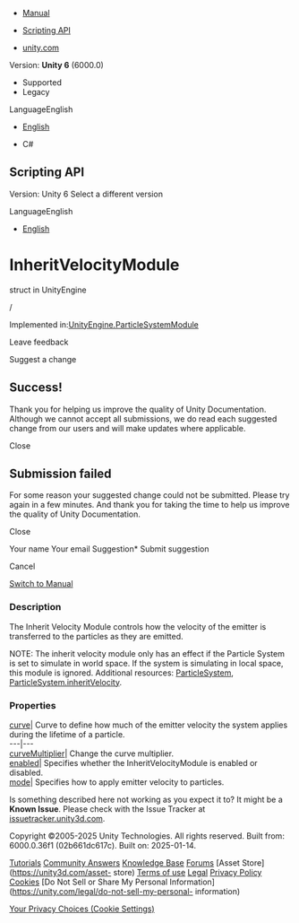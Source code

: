 [ ]()

  * [Manual](../Manual/index.html)
  * [Scripting API](../ScriptReference/index.html)

  * [unity.com](https://unity.com/)

Version: **Unity 6** (6000.0)

  * Supported
  * Legacy

LanguageEnglish

  * [English]()

  * C#

[ ](https://docs.unity3d.com)

## Scripting API

Version: Unity 6 Select a different version

LanguageEnglish

  * [English]()

# InheritVelocityModule

struct in UnityEngine

/

Implemented
in:[UnityEngine.ParticleSystemModule](UnityEngine.ParticleSystemModule.html)

Leave feedback

Suggest a change

## Success!

Thank you for helping us improve the quality of Unity Documentation. Although
we cannot accept all submissions, we do read each suggested change from our
users and will make updates where applicable.

Close

## Submission failed

For some reason your suggested change could not be submitted. Please <a>try
again</a> in a few minutes. And thank you for taking the time to help us
improve the quality of Unity Documentation.

Close

Your name Your email Suggestion* Submit suggestion

Cancel

[Switch to Manual](../Manual/class-ParticleSystem.html "Go to ParticleSystem
Component in the Manual")

### Description

The Inherit Velocity Module controls how the velocity of the emitter is
transferred to the particles as they are emitted.

NOTE: The inherit velocity module only has an effect if the Particle System is
set to simulate in world space. If the system is simulating in local space,
this module is ignored. Additional resources:
[ParticleSystem](ParticleSystem.html),
[ParticleSystem.inheritVelocity](ParticleSystem-inheritVelocity.html).

### Properties

[curve](ParticleSystem.InheritVelocityModule-curve.html)| Curve to define how
much of the emitter velocity the system applies during the lifetime of a
particle.  
---|---  
[curveMultiplier](ParticleSystem.InheritVelocityModule-curveMultiplier.html)|
Change the curve multiplier.  
[enabled](ParticleSystem.InheritVelocityModule-enabled.html)| Specifies
whether the InheritVelocityModule is enabled or disabled.  
[mode](ParticleSystem.InheritVelocityModule-mode.html)| Specifies how to apply
emitter velocity to particles.  
  
Is something described here not working as you expect it to? It might be a
**Known Issue**. Please check with the Issue Tracker at
[issuetracker.unity3d.com](https://issuetracker.unity3d.com).

Copyright ©2005-2025 Unity Technologies. All rights reserved. Built from:
6000.0.36f1 (02b661dc617c). Built on: 2025-01-14.

[Tutorials](https://unity3d.com/learn) [Community
Answers](https://answers.unity3d.com) [Knowledge
Base](https://support.unity3d.com/hc/en-us)
[Forums](https://forum.unity3d.com) [Asset Store](https://unity3d.com/asset-
store) [Terms of use](https://docs.unity3d.com/Manual/TermsOfUse.html)
[Legal](https://unity.com/legal) [Privacy
Policy](https://unity.com/legal/privacy-policy)
[Cookies](https://unity.com/legal/cookie-policy) [Do Not Sell or Share My
Personal Information](https://unity.com/legal/do-not-sell-my-personal-
information)

[Your Privacy Choices (Cookie Settings)](javascript:void\(0\);)

